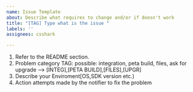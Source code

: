 ```yaml
---
name: Issue Template
about: Describe what requires to change and/or if doesn't work
title: "[TAG] Type what is the issue "
labels: ''
assignees: csshark

---
```


1. Refer to the README section.
2. Problem category TAG: possible: integration, peta build, files, ask for upgrade --> [INTEG],[PETA BUILD],[FILES],[UPGR]
3. Describe your Enviroment[OS,SDK version etc.)
4. Action attempts made by the notifier to fix the problem
